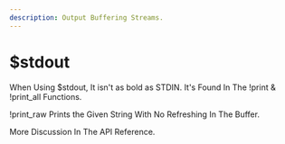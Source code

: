 ```yaml
---
description: Output Buffering Streams.
---
```


# $stdout

When Using $stdout, It isn't as bold as STDIN. It's Found In The !print & !print\_all Functions.

!print\_raw Prints the Given String With No Refreshing In The Buffer.

More Discussion In The API Reference.

